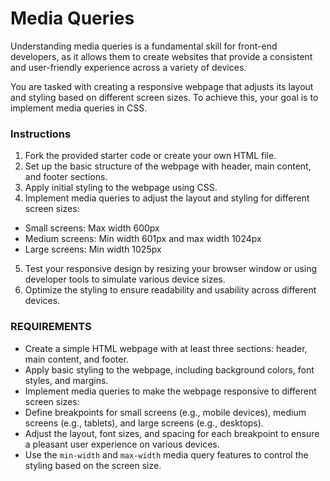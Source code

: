 # Media Queries

Understanding media queries is a fundamental skill for front-end developers, as it allows them to create websites that provide a consistent and user-friendly experience across a variety of devices.

You are tasked with creating a responsive webpage that adjusts its layout and styling based on different screen sizes. To achieve this, your goal is to implement media queries in CSS.

### Instructions

1. Fork the provided starter code or create your own HTML file.
2. Set up the basic structure of the webpage with header, main content, and footer sections.
3. Apply initial styling to the webpage using CSS.
4. Implement media queries to adjust the layout and styling for different screen sizes:

* Small screens: Max width 600px
* Medium screens: Min width 601px and max width 1024px
* Large screens: Min width 1025px

5. Test your responsive design by resizing your browser window or using developer tools to simulate various device sizes.
6. Optimize the styling to ensure readability and usability across different devices.

### REQUIREMENTS

* Create a simple HTML webpage with at least three sections: header, main content, and footer.
* Apply basic styling to the webpage, including background colors, font styles, and margins.
* Implement media queries to make the webpage responsive to different screen sizes:
* Define breakpoints for small screens (e.g., mobile devices), medium screens (e.g., tablets), and large screens (e.g., desktops).
* Adjust the layout, font sizes, and spacing for each breakpoint to ensure a pleasant user experience on various devices.
* Use the `min-width` and `max-width` media query features to control the styling based on the screen size.







































































